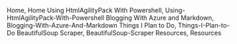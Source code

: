 Home, Home
Using HtmlAgilityPack With Powershell, Using-HtmlAgilityPack-With-Powershell
Blogging With Azure and Markdown, Blogging-With-Azure-And-Markdown
Things I Plan to Do, Things-I-Plan-to-Do
BeautifulSoup Scraper, BeautifulSoup-Scraper
Resources, Resources
